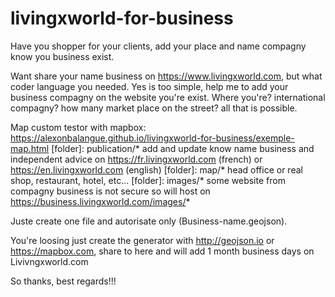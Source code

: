 # livingxworld-for-business
Have you shopper for your clients, add your place and name compagny know you business exist.


Want share your name business on https://www.livingxworld.com, but what coder language you needed. Yes is too simple, help me to add your business compagny on the website you're exist. Where you're? international compagny? how many market place on the street? all that is possible.

Map custom testor with mapbox: https://alexonbalangue.github.io/livingxworld-for-business/exemple-map.html
[folder]: publication/* add and update know name business and independent advice on https://fr.livingxworld.com (french) or https://en.livingxworld.com (english)
[folder]: map/* head office or real shop, restaurant, hotel, etc...
[folder]: images/* some website from compagny business is not secure so will host on https://business.livingxworld.com/images/*

Juste create one file and autorisate only (Business-name.geojson). 

You're loosing just create the generator with http://geojson.io or https://mapbox.com, share to here and will add 1 month business days on Livivngxworld.com



So thanks, best regards!!!


